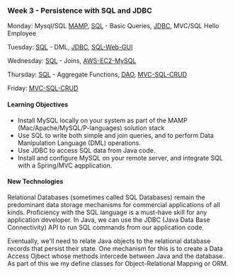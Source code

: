 ### Week 3 - Persistence with SQL and JDBC

Monday:  Mysql/SQL [MAMP](MAMP/README.md), [SQL](SQL/README.md) - Basic Queries, [JDBC](JDBC/README.md), MVC/SQL Hello Employee

Tuesday:  [SQL](SQL/README.md) - DML, [JDBC](JDBC/README.md), [SQL-Web-GUI](SQL-Web-GUI/README.md)

Wednesday:  [SQL](SQL/README.md) - Joins, [AWS-EC2-MySQL](AWS-EC2-MySQL/README.md)

Thursday:  [SQL](SQL/README.md) - Aggregate Functions, [DAO](DAO/README.md), [MVC-SQL-CRUD](MVC-SQL-CRUD/README.md)

Friday:   [MVC-SQL-CRUD](MVC-SQL-CRUD/README.md)

#### Learning Objectives

* Install MySQL locally on your system as part of the MAMP (Mac/Apache/MySQL/P-languages) solution stack
* Use SQL to write both simple and join queries, and to perform Data Manipulation Language (DML) operations.
* Use JDBC to access SQL data from Java code.
* Install and configure MySQL on your remote server, and integrate SQL with a Spring/MVC aqpplication.

#### New Technologies
Relational Databases (sometimes called SQL Databases) remain the predominant data storage mechanisms for commercial applications of all kinds.  Proficiency with the SQL language is a must-have skill for any application developer.   In Java, we can use the JDBC (Java Data Base Connectivity) API to run SQL commands from our application code.

Eventually, we'll need to relate Java objects to the relational database records that persist their state.  One mechanism for this is to create a Data Access Ojbect whose methods intercede between Java and the database.  As part of this we my define classes for Object-Relational Mapping or ORM.
